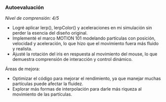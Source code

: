 ### Autoevaluación

*Nivel de comprensión: 4/5*

- Logré aplicar lerp(), lerpColor() y aceleraciones en mi simulación sin perder la esencia del diseño original.
- Implementé el marco MOTION 101 modelando partículas con posición, velocidad y aceleración, lo que hizo que el movimiento fuera más fluido y realista.
- Ajusté la rotación del iris en respuesta al movimiento del mouse, lo que demuestra comprensión de interacción y control dinámico.

Áreas de mejora:
- Optimizar el código para mejorar el rendimiento, ya que manejar muchas partículas puede afectar la fluidez.
- Explorar más formas de interpolación para darle más riqueza al movimiento de las partículas.
